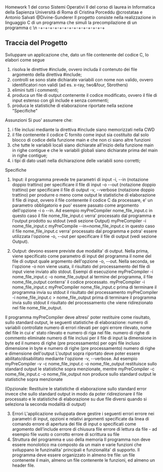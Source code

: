 Homework 1 del corso Sistemi Operativi II del corso di laurea in Informatica della Sapienza Università di Roma
di Cristina Porceddu @crostataa e Antonio Salvati @Divine-Sunderer
Il progetto consiste nella realizzazione in linguaggio C di un programma che simuli la precompilazione di un programma c \n
-+-+-+-+-+-+-+-+-+-+-+-+-+-+
## Traccia del Progetto ## 
Sviluppare un applicazione che, dato un file contenente del codice C, lo elabori come segue
1) risolva le direttive #include, ovvero includa il contenuto dei file argomento della direttiva #include;
2) controlli se sono state dichiarate variabili con nome non valido, ovvero identificatori non validi (ad es. x-ray, two&four, 5brothers)
3) elimini tutti i commenti;
4) produca un file di output contenente il codice modificato, ovvero il file di input estenso con gli include e senza commenti;
5) produca le statistiche di elaborazione riportate nella sezione "Specifiche"

Assunzioni
Si puo' assumere che:
1) i file inclusi mediante la direttiva #include siano memorizzati nella CWD
2) il file contenente il codice C fornito come input sia costituito dal solo blocco di codice della funzione main e che non ci siano altre funzioni
3) che tutte le variabili locali siano dichiarate all'inizio della funzione main in righe contigue e che le variabili globali siano dichiarate prima del main in righe contigue;
4) i tipi di dato usati nella dichiarazione delle variabili sono corretti;

Specifiche
1) Input: il programma prevede tre parametri di input 
-i, --in (notazione doppio trattino) per specificare il file di input
-o --out (notazione doppio trattino) per specificare il file di output
-v, --verbose (notazione doppio trattino) per produrre o meno come output le statistiche di elaborazione
Il file di input, ovvero il file contenente il codice C da processare, e' un parametro obbligatorio e puo' essere passato come argomento dell'opzione -i o --in. Ad esempio 
myPreCompiler nome_file_input.c
in questo caso il file nome_file_input.c verra' processato dal programma e l'output prodotto su stdout (vedi sezione Output)
myPreCompiler -i nome_file_input.c 
myPreCompile --in=nome_file_input.c
in questo caso il file nome_file_input.c verra' processato dal programma e potra' essere utilizzata l'opzione -o, --out per specificare il file di output (vedi sezione Output).

2) Output: devono essere previste due modalita' di output. Nella prima, viene specificato come parametro di input del programma il nome del file di output quale argomento dell'opzione -o, --out. Nella seconda, se l'opzione -o non viene usata, il risultato del processamento del file di input viene inviato allo stdout.
Esempi di esecuzione
myPreCompiler -i nome_file_input.c -o nome_file_output
al termine del programma, il file nome_file_output conterra' il codice processato.
myPreCompiler -i nome_file_input.c
myPreCompiler nome_file_input.c
prima di terminare il programma invia su stdout il risultato del processamento
myPreCompiler -i nome_file_input.c > nome_file_output
prima di terminare il programma invia sullo stdout il risultato del processamento che viene ridirezionato nel file nome_file_output.

Il programma myPreCompiler deve altresi' poter restituire come risultato, sullo standard output, le seguenti statistiche di elaborazione:
numero di variabili controllate
numero di errori rilevati
per ogni errore rilevato, nome del file in cui e' stato rilevato e numero di riga nel file. 
numero di righe di commento eliminate
numero di file inclusi
per il file di input la dimensione in byte ed il numero di righe (pre processamento)
per ogni file incluso dimensione in byte e numero di righe (pre processamento)
numero di righe e dimensione dell'output
L'output sopra riportato deve poter essere abilitato/disabilitato mediante l'opzione -v, --verbose. Ad esempio
myPreCompiler -v -c nome_file_input.c -o nome_file_output
restituisce sullo standard output le statistiche sopra menzionate, mentre 
myPreCompiler -c nome_file_input.c -o nome_file_output
non produce sullo standard output le statistiche sopra menzionate

(Opzionale: Restituire le statistiche di elaborazione sullo standard error invece che sullo standard output in modo da poter ridirezionare il file processato e le statistiche di elaborazione su due file diversi quando si seleziona la seconda modalità di output)

3) Errori
L'applicazione sviluppata deve gestire i seguenti errori
errore nei parametri di input, opzioni e relativi argomenti specificate da linea di comando
errore di apertura dei file di input o specificati come argomento dell'include
errore di chiusura file
errore di lettura da file - ad esempio file vuoto o corrotto
errore di scrittura su file
4) Struttura del programma e uso della memoria
Il programma non deve essere monolotico ma composto da un main e varie funzioni che sviluppano le funzinalita' principali e funzionalita' di supporto.
Il programma deve essere organizzato in almeno tre file: un file contenente il main, almeno un file contenente le funzioni, ed almeno un header file.
